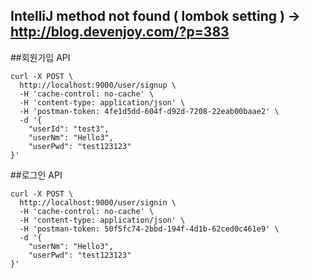 ## IntelliJ method not found ( lombok setting ) -> http://blog.devenjoy.com/?p=383

##회원가입 API
~~~
curl -X POST \
  http://localhost:9000/user/signup \
  -H 'cache-control: no-cache' \
  -H 'content-type: application/json' \
  -H 'postman-token: 4fe1d5dd-604f-d92d-7208-22eab00baae2' \
  -d '{
	"userId": "test3",
	"userNm": "Hello3",
	"userPwd": "test123123"	
}'
~~~

##로그인 API
~~~
curl -X POST \
  http://localhost:9000/user/signin \
  -H 'cache-control: no-cache' \
  -H 'content-type: application/json' \
  -H 'postman-token: 50f5fc74-2bbd-194f-4d1b-62ced0c461e9' \
  -d '{
	"userNm": "Hello3",
	"userPwd": "test123123"	
}'
~~~
